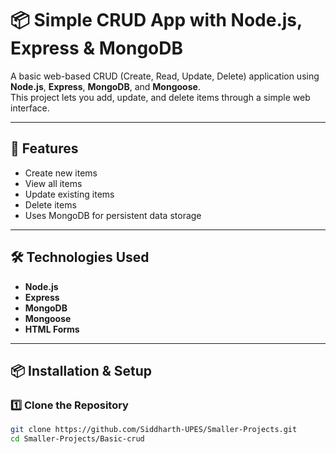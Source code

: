 # 📦 Simple CRUD App with Node.js, Express & MongoDB

A basic web-based CRUD (Create, Read, Update, Delete) application using **Node.js**, **Express**, **MongoDB**, and **Mongoose**.  
This project lets you add, update, and delete items through a simple web interface.

---




## 📑 Features  

- Create new items  
- View all items  
- Update existing items  
- Delete items  
- Uses MongoDB for persistent data storage  

---

## 🛠️ Technologies Used  

- **Node.js**  
- **Express**  
- **MongoDB**  
- **Mongoose**  
- **HTML Forms**

---

## 📦 Installation & Setup  

### 1️⃣ Clone the Repository  

```bash
git clone https://github.com/Siddharth-UPES/Smaller-Projects.git
cd Smaller-Projects/Basic-crud
